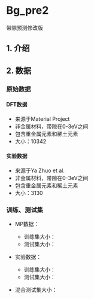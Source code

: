 # Bg_pre2
带隙预测修改版

## 1. 介绍

## 2. 数据

### 原始数据

#### DFT数据

- 来源于Material Project
- 非金属材料，带隙在0-3eV之间
- 包含重金属元素和稀土元素
- 大小：10342

#### 实验数据

- 来源于Ya Zhuo et al.
- 非金属材料，带隙在0-3eV之间
- 包含重金属元素和稀土元素
- 大小：3130

### 训练、测试集

- MP数据：
    - 训练集大小：
    - 测试集大小：
- 实验数据：
    - 训练集大小：
    - 测试集大小：

- 混合测试集大小：